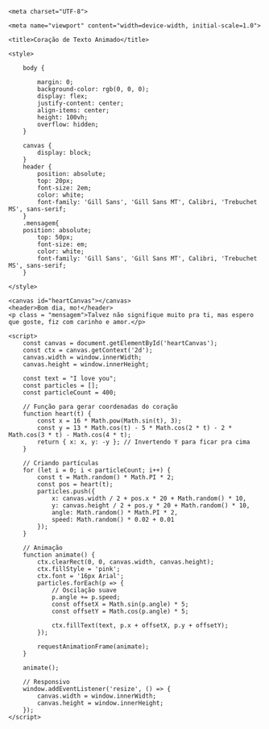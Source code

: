 <!DOCTYPE html>
<html lang="pt-BR">
<head>
   
    <meta charset="UTF-8">
   
    <meta name="viewport" content="width=device-width, initial-scale=1.0">
   
    <title>Coração de Texto Animado</title>
    
    <style>
        
        body {
            
            margin: 0;
            background-color: rgb(0, 0, 0);
            display: flex;
            justify-content: center;
            align-items: center;
            height: 100vh;
            overflow: hidden;
        }

        canvas {
            display: block;
        }
        header {
            position: absolute;
            top: 20px;
            font-size: 2em;
            color: white;
            font-family: 'Gill Sans', 'Gill Sans MT', Calibri, 'Trebuchet MS', sans-serif;
        }
        .mensagem{
        position: absolute;
            top: 50px;
            font-size: em;
            color: white;
            font-family: 'Gill Sans', 'Gill Sans MT', Calibri, 'Trebuchet MS', sans-serif;
        }

    </style>
</head>

<body>
    
    <canvas id="heartCanvas"></canvas>
    <header>Bom dia, mo!</header>
    <p class = "mensagem">Talvez não signifique muito pra ti, mas espero que goste, fiz com carinho e amor.</p>
    
    <script>
        const canvas = document.getElementById('heartCanvas');
        const ctx = canvas.getContext('2d');
        canvas.width = window.innerWidth;
        canvas.height = window.innerHeight;

        const text = "I love you";
        const particles = [];
        const particleCount = 400;

        // Função para gerar coordenadas do coração
        function heart(t) {
            const x = 16 * Math.pow(Math.sin(t), 3);
            const y = 13 * Math.cos(t) - 5 * Math.cos(2 * t) - 2 * Math.cos(3 * t) - Math.cos(4 * t);
            return { x: x, y: -y }; // Invertendo Y para ficar pra cima
        }

        // Criando partículas
        for (let i = 0; i < particleCount; i++) {
            const t = Math.random() * Math.PI * 2;
            const pos = heart(t);
            particles.push({
                x: canvas.width / 2 + pos.x * 20 + Math.random() * 10,
                y: canvas.height / 2 + pos.y * 20 + Math.random() * 10,
                angle: Math.random() * Math.PI * 2,
                speed: Math.random() * 0.02 + 0.01
            });
        }

        // Animação
        function animate() {
            ctx.clearRect(0, 0, canvas.width, canvas.height);
            ctx.fillStyle = 'pink';
            ctx.font = '16px Arial';
            particles.forEach(p => {
                // Oscilação suave
                p.angle += p.speed;
                const offsetX = Math.sin(p.angle) * 5;
                const offsetY = Math.cos(p.angle) * 5;

                ctx.fillText(text, p.x + offsetX, p.y + offsetY);
            });

            requestAnimationFrame(animate);
        }

        animate();

        // Responsivo
        window.addEventListener('resize', () => {
            canvas.width = window.innerWidth;
            canvas.height = window.innerHeight;
        });
    </script>
</body>

</html>
